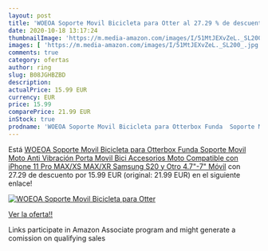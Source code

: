 ```yaml
---
layout: post
title: 'WOEOA Soporte Movil Bicicleta para Otter al 27.29 % de descuento'
date: 2020-10-18 13:17:24
thumbnailImage: 'https://m.media-amazon.com/images/I/51MtJEXvZeL._SL200_.jpg'
images: [ 'https://m.media-amazon.com/images/I/51MtJEXvZeL._SL200_.jpg' ]
comments: true
category: ofertas
author: ring
slug: B08JGHBZBD
description:
actualPrice: 15.99 EUR
currency: EUR
price: 15.99
comparePrice: 21.99 EUR
inStock: true
prodname: 'WOEOA Soporte Movil Bicicleta para Otterbox Funda  Soporte Movil Moto Anti Vibración Porta Movil Bici Accesorios Moto Compatible con iPhone 11 Pro MAX/XS MAX/XR  Samsung S20 y Otro 4.7"-7" Móvil'
---
```


Está [WOEOA Soporte Movil Bicicleta para Otterbox Funda  Soporte Movil Moto Anti Vibración Porta Movil Bici Accesorios Moto Compatible con iPhone 11 Pro MAX/XS MAX/XR  Samsung S20 y Otro 4.7"-7" Móvil](https://www.amazon.es/dp/B08JGHBZBD/?tag=tolees-21) con 27.29 de descuento por 15.99 EUR (original: 21.99 EUR) en el siguiente enlace!

[![WOEOA Soporte Movil Bicicleta para Otter](https://m.media-amazon.com/images/I/51MtJEXvZeL._SL200_.jpg)](https://www.amazon.es/dp/B08JGHBZBD/?tag=tolees-21)

[Ver la oferta!!](https://www.amazon.es/dp/B08JGHBZBD/?tag=tolees-21)

Links participate in Amazon Associate program and might generate a comission on qualifying sales


